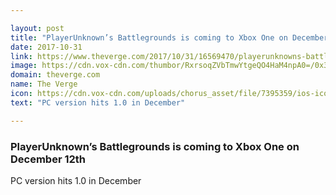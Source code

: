 ```yaml
---

layout: post
title: "PlayerUnknown’s Battlegrounds is coming to Xbox One on December 12th"
date: 2017-10-31
link: https://www.theverge.com/2017/10/31/16569470/playerunknowns-battlegrounds-microsoft-xbox-one-release-date-pubg
image: https://cdn.vox-cdn.com/thumbor/RxrsoqZVbTmwYtgeQO4HaM4npA0=/0x38:1920x1043/fit-in/1200x630/cdn.vox-cdn.com/uploads/chorus_asset/file/9576719/PUBG_Coming_to_Xbox_One.jpg
domain: theverge.com
name: The Verge
icon: https://cdn.vox-cdn.com/uploads/chorus_asset/file/7395359/ios-icon.0.png
text: "PC version hits 1.0 in December"

---
```


### PlayerUnknown’s Battlegrounds is coming to Xbox One on December 12th

PC version hits 1.0 in December